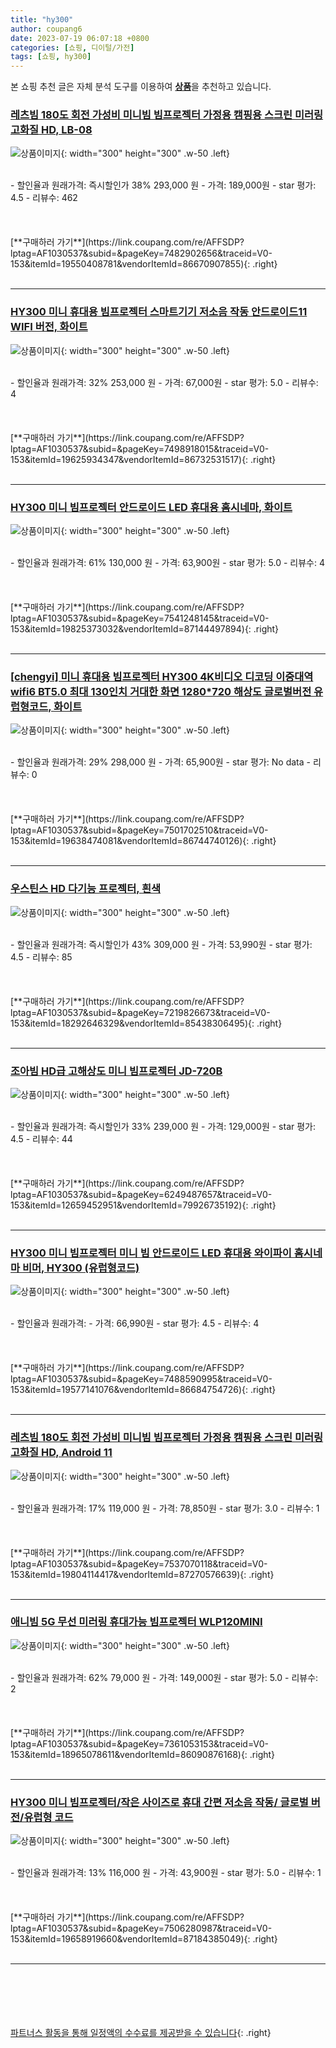 ```yaml
---
title: "hy300"
author: coupang6
date: 2023-07-19 06:07:18 +0800
categories: [쇼핑, 디이털/가전]
tags: [쇼핑, hy300]
---
```


본 쇼핑 추천 글은 자체 분석 도구를 이용하여 [**상품**](https://link.coupang.com/a/bao1ui)을 추천하고 있습니다.

### [레츠빔 180도 회전 가성비 미니빔 빔프로젝터 가정용 캠핑용 스크린 미러링 고화질 HD, LB-08](https://link.coupang.com/re/AFFSDP?lptag=AF1030537&subid=&pageKey=7482902656&traceid=V0-153&itemId=19550408781&vendorItemId=86670907855)

![상품이미지](https://thumbnail7.coupangcdn.com/thumbnails/remote/230x230ex/image/vendor_inventory/00bc/7d9fbad1ec1883b971587c1f0fefd3ca6749cc31253db7c39fb6cfed3ece.png){: width="300" height="300" .w-50 .left}


<br>
- 할인율과 원래가격: 즉시할인가 38%  293,000   원
- 가격: 189,000원
- star 평가: 4.5
- 리뷰수: 462
<br>
<br>
<br>
<br>
[**구매하러 가기**](https://link.coupang.com/re/AFFSDP?lptag=AF1030537&subid=&pageKey=7482902656&traceid=V0-153&itemId=19550408781&vendorItemId=86670907855){: .right}
<br>
<br>

---

### [HY300 미니 휴대용 빔프로젝터 스마트기기 저소음 작동 안드로이드11 WIFI 버전, 화이트](https://link.coupang.com/re/AFFSDP?lptag=AF1030537&subid=&pageKey=7498918015&traceid=V0-153&itemId=19625934347&vendorItemId=86732531517)

![상품이미지](https://thumbnail6.coupangcdn.com/thumbnails/remote/230x230ex/image/vendor_inventory/6dc5/d79a19873a5e69ff234de4f96636de9b562863434c0767eedf415f73169f.jpg){: width="300" height="300" .w-50 .left}


<br>
- 할인율과 원래가격: 32%  253,000   원
- 가격: 67,000원
- star 평가: 5.0
- 리뷰수: 4
<br>
<br>
<br>
<br>
[**구매하러 가기**](https://link.coupang.com/re/AFFSDP?lptag=AF1030537&subid=&pageKey=7498918015&traceid=V0-153&itemId=19625934347&vendorItemId=86732531517){: .right}
<br>
<br>

---

### [HY300 미니 빔프로젝터 안드로이드 LED 휴대용 홈시네마, 화이트](https://link.coupang.com/re/AFFSDP?lptag=AF1030537&subid=&pageKey=7541248145&traceid=V0-153&itemId=19825373032&vendorItemId=87144497894)

![상품이미지](https://thumbnail9.coupangcdn.com/thumbnails/remote/230x230ex/image/vendor_inventory/6799/28df82a4587f7620f4250081f3631be7cdda99384da638641aeb607f8de7.jpg){: width="300" height="300" .w-50 .left}


<br>
- 할인율과 원래가격: 61%  130,000   원
- 가격: 63,900원
- star 평가: 5.0
- 리뷰수: 4
<br>
<br>
<br>
<br>
[**구매하러 가기**](https://link.coupang.com/re/AFFSDP?lptag=AF1030537&subid=&pageKey=7541248145&traceid=V0-153&itemId=19825373032&vendorItemId=87144497894){: .right}
<br>
<br>

---

### [[chengyi] 미니 휴대용 빔프로젝터 HY300 4K비디오 디코딩 이중대역 wifi6 BT5.0 최대 130인치 거대한 화면 1280*720 해상도 글로벌버전 유럽형코드, 화이트](https://link.coupang.com/re/AFFSDP?lptag=AF1030537&subid=&pageKey=7501702510&traceid=V0-153&itemId=19638474081&vendorItemId=86744740126)

![상품이미지](https://thumbnail9.coupangcdn.com/thumbnails/remote/230x230ex/image/vendor_inventory/1083/657a2da8ca2e4f6b53c18aaf04960e784fba140a3845ac235bf0d0dce1ca.jpg){: width="300" height="300" .w-50 .left}


<br>
- 할인율과 원래가격: 29%  298,000   원
- 가격: 65,900원
- star 평가: No data
- 리뷰수: 0
<br>
<br>
<br>
<br>
[**구매하러 가기**](https://link.coupang.com/re/AFFSDP?lptag=AF1030537&subid=&pageKey=7501702510&traceid=V0-153&itemId=19638474081&vendorItemId=86744740126){: .right}
<br>
<br>

---

### [우스틴스 HD 다기능 프로젝터, 흰색](https://link.coupang.com/re/AFFSDP?lptag=AF1030537&subid=&pageKey=7219826673&traceid=V0-153&itemId=18292646329&vendorItemId=85438306495)

![상품이미지](https://thumbnail9.coupangcdn.com/thumbnails/remote/230x230ex/image/vendor_inventory/a49d/2bfa53e56ec341a81e222cdbac37fa0557aa080565a774afba6a1214536e.jpg){: width="300" height="300" .w-50 .left}


<br>
- 할인율과 원래가격: 즉시할인가 43%  309,000   원
- 가격: 53,990원
- star 평가: 4.5
- 리뷰수: 85
<br>
<br>
<br>
<br>
[**구매하러 가기**](https://link.coupang.com/re/AFFSDP?lptag=AF1030537&subid=&pageKey=7219826673&traceid=V0-153&itemId=18292646329&vendorItemId=85438306495){: .right}
<br>
<br>

---

### [조아빔 HD급 고해상도 미니 빔프로젝터 JD-720B](https://link.coupang.com/re/AFFSDP?lptag=AF1030537&subid=&pageKey=6249487657&traceid=V0-153&itemId=12659452951&vendorItemId=79926735192)

![상품이미지](https://thumbnail10.coupangcdn.com/thumbnails/remote/230x230ex/image/retail/images/9256757377773177-efa69670-76b1-4aab-ab76-a5e558f04ab1.jpg){: width="300" height="300" .w-50 .left}


<br>
- 할인율과 원래가격: 즉시할인가 33%  239,000   원
- 가격: 129,000원
- star 평가: 4.5
- 리뷰수: 44
<br>
<br>
<br>
<br>
[**구매하러 가기**](https://link.coupang.com/re/AFFSDP?lptag=AF1030537&subid=&pageKey=6249487657&traceid=V0-153&itemId=12659452951&vendorItemId=79926735192){: .right}
<br>
<br>

---

### [HY300 미니 빔프로젝터 미니 빔 안드로이드 LED 휴대용 와이파이 홈시네마 비머, HY300 (유럽형코드)](https://link.coupang.com/re/AFFSDP?lptag=AF1030537&subid=&pageKey=7488590995&traceid=V0-153&itemId=19577141076&vendorItemId=86684754726)

![상품이미지](https://thumbnail10.coupangcdn.com/thumbnails/remote/230x230ex/image/vendor_inventory/b2b5/56f2cf1ea91a0aeea37824a9c895f392ee2d535bb20f4b3d655b81e5c238.png){: width="300" height="300" .w-50 .left}


<br>
- 할인율과 원래가격: 
- 가격: 66,990원
- star 평가: 4.5
- 리뷰수: 4
<br>
<br>
<br>
<br>
[**구매하러 가기**](https://link.coupang.com/re/AFFSDP?lptag=AF1030537&subid=&pageKey=7488590995&traceid=V0-153&itemId=19577141076&vendorItemId=86684754726){: .right}
<br>
<br>

---

### [레츠빔 180도 회전 가성비 미니빔 빔프로젝터 가정용 캠핑용 스크린 미러링 고화질 HD, Android 11](https://link.coupang.com/re/AFFSDP?lptag=AF1030537&subid=&pageKey=7537070118&traceid=V0-153&itemId=19804114417&vendorItemId=87270576639)

![상품이미지](https://thumbnail10.coupangcdn.com/thumbnails/remote/230x230ex/image/vendor_inventory/b536/6afc677063a662a48e0da410e761a1e8bca13a1ec3de463c43608ea8f5de.jpg){: width="300" height="300" .w-50 .left}


<br>
- 할인율과 원래가격: 17%  119,000   원
- 가격: 78,850원
- star 평가: 3.0
- 리뷰수: 1
<br>
<br>
<br>
<br>
[**구매하러 가기**](https://link.coupang.com/re/AFFSDP?lptag=AF1030537&subid=&pageKey=7537070118&traceid=V0-153&itemId=19804114417&vendorItemId=87270576639){: .right}
<br>
<br>

---

### [애니빔 5G 무선 미러링 휴대가능 빔프로젝터 WLP120MINI](https://link.coupang.com/re/AFFSDP?lptag=AF1030537&subid=&pageKey=7361053153&traceid=V0-153&itemId=18965078611&vendorItemId=86090876168)

![상품이미지](https://thumbnail10.coupangcdn.com/thumbnails/remote/230x230ex/image/retail/images/2023/05/26/16/1/0e00cda1-6860-4d5b-b3a6-f8193caff8f8.png){: width="300" height="300" .w-50 .left}


<br>
- 할인율과 원래가격: 62%  79,000   원
- 가격: 149,000원
- star 평가: 5.0
- 리뷰수: 2
<br>
<br>
<br>
<br>
[**구매하러 가기**](https://link.coupang.com/re/AFFSDP?lptag=AF1030537&subid=&pageKey=7361053153&traceid=V0-153&itemId=18965078611&vendorItemId=86090876168){: .right}
<br>
<br>

---

### [HY300 미니 빔프로젝터/작은 사이즈로 휴대 간편 저소음 작동/ 글로벌 버전/유럽형 코드](https://link.coupang.com/re/AFFSDP?lptag=AF1030537&subid=&pageKey=7506280987&traceid=V0-153&itemId=19658919660&vendorItemId=87184385049)

![상품이미지](https://thumbnail7.coupangcdn.com/thumbnails/remote/230x230ex/image/vendor_inventory/1e92/109ca4747ae45d64618821a98b0e50f6af9022f969652ac5b5ac7d621ea7.jpg){: width="300" height="300" .w-50 .left}


<br>
- 할인율과 원래가격: 13%  116,000   원
- 가격: 43,900원
- star 평가: 5.0
- 리뷰수: 1
<br>
<br>
<br>
<br>
[**구매하러 가기**](https://link.coupang.com/re/AFFSDP?lptag=AF1030537&subid=&pageKey=7506280987&traceid=V0-153&itemId=19658919660&vendorItemId=87184385049){: .right}
<br>
<br>

---
<br><br><br><br><br> [파트너스 활동을 통해 일정액의 수수료를 제공받을 수 있습니다](https://link.coupang.com/a/bao1ui){: .right}